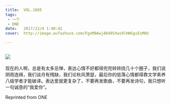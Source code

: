 ```yaml
---
title:	VOL.1885
tags:
 - 一个
 - ONE
date:	2017/12/4 1:40:42
cover:	http://image.wufazhuce.com/FgxM8Awj4D49SVws9lHWGgiEsM8U

---
```

![](http://image.wufazhuce.com/FgxM8Awj4D49SVws9lHWGgiEsM8U)
---

现在的人啊，总是有太多忌惮，表达心情不好都得兜兜转转绕几十个圈子，我们说阴雨连绵，我们谈月有残缺，我们论秋风萧瑟，最后你的低落心情都得靠文学素养八级学者才能破译。表达爱就更复杂了，不要再发歌曲，不要再发诗句，我只想听一句诚恳的“我爱你”。
 
Reprinted from ONE
